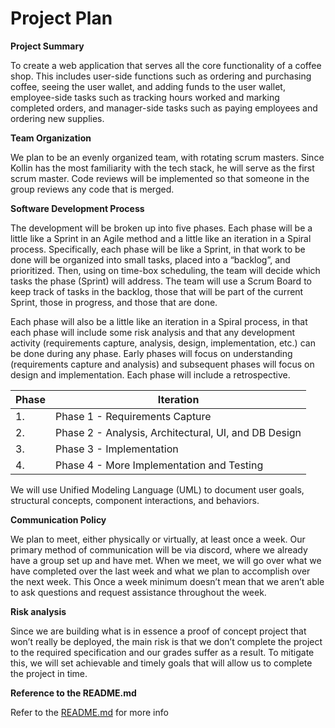 # __Project Plan__

__Project Summary__

To create a web application that serves all the core functionality of a coffee shop\. This includes user\-side functions such as ordering and purchasing coffee, seeing the user wallet, and adding funds to the user wallet, employee\-side tasks such as tracking hours worked and marking completed orders, and manager\-side tasks such as paying employees and ordering new supplies\.

__Team Organization__

We plan to be an evenly organized team, with rotating scrum masters\. Since Kollin has the most familiarity with the tech stack, he will serve as the first scrum master\. Code reviews will be implemented so that someone in the group reviews any code that is merged\.

__Software Development Process__

The development will be broken up into five phases\. Each phase will be a little like a Sprint in an Agile method and a little like an iteration in a Spiral process\. Specifically, each phase will be like a Sprint, in that work to be done will be organized into small tasks, placed into a “backlog”, and prioritized\. Then, using on time\-box scheduling, the team will decide which tasks the phase \(Sprint\) will address\. The team will use a Scrum Board to keep track of tasks in the backlog, those that will be part of the current Sprint, those in progress, and those that are done\.

Each phase will also be a little like an iteration in a Spiral process, in that each phase will include some risk analysis and that any development activity \(requirements capture, analysis, design, implementation, etc\.\) can be done during any phase\. Early phases will focus on understanding \(requirements capture and analysis\) and subsequent phases will focus on design and implementation\. Each phase will include a retrospective\. 

| Phase | Iteration                                            |
| ----- | ---------------------------------------------------- |
| 1.    | Phase 1 - Requirements Capture                       |
| 2.    | Phase 2 - Analysis, Architectural, UI, and DB Design |
| 3.    | Phase 3 - Implementation                             |
| 4.    | Phase 4 - More Implementation and Testing            |

We will use Unified Modeling Language \(UML\) to document user goals, structural concepts, component interactions, and behaviors\. 

__Communication Policy__

We plan to meet, either physically or virtually, at least once a week\. Our primary method of communication will be via discord, where we already have a group set up and have met\. When we meet, we will go over what we have completed over the last week and what we plan to accomplish over the next week\. This Once a week minimum doesn’t mean that we aren’t able to ask questions and request assistance throughout the week\.

__Risk analysis__

Since we are building what is in essence a proof of concept project that won’t really be deployed, the main risk is that we don’t complete the project to the required specification and our grades suffer as a result\. To mitigate this, we will set achievable and timely goals that will allow us to complete the project in time\.

__Reference to the README\.md__

Refer to the [README.md](/README.md) for more info
